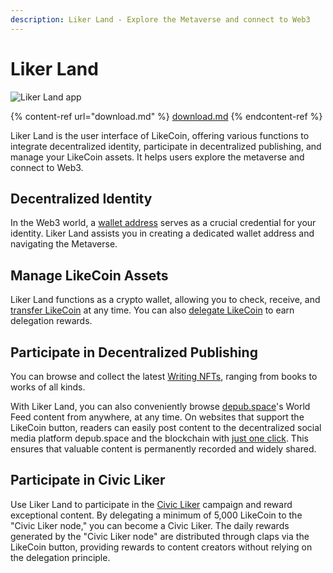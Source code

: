 ```yaml
---
description: Liker Land - Explore the Metaverse and connect to Web3
---
```


# Liker Land

![Liker Land app](../../.gitbook/assets/likecoin\_ad72\_appstore4\_fullpic\_en.png)

{% content-ref url="download.md" %}
[download.md](download.md)
{% endcontent-ref %}

Liker Land is the user interface of LikeCoin, offering various functions to integrate decentralized identity, participate in decentralized publishing, and manage your LikeCoin assets. It helps users explore the metaverse and connect to Web3.

## Decentralized Identity

In the Web3 world, a [wallet address](../../general-guides/wallet/wallet-address.md) serves as a crucial credential for your identity. Liker Land assists you in creating a dedicated wallet address and navigating the Metaverse.

## Manage LikeCoin Assets

Liker Land functions as a crypto wallet, allowing you to check, receive, and [transfer LikeCoin](../../general-guides/wallet/like-pay.md) at any time. You can also [delegate LikeCoin](../../general-guides/stake/delegation-of-likecoin/) to earn delegation rewards.

## Participate in Decentralized Publishing

You can browse and collect the latest [Writing NFTs](../../general-guides/writing-nft/), ranging from books to works of all kinds.

With Liker Land, you can also conveniently browse [depub.space](https://docs.like.co/user-guide/depub.space)'s World Feed content from anywhere, at any time. On websites that support the LikeCoin button, readers can easily post content to the decentralized social media platform depub.space and the blockchain with [just one click](https://docs.like.co/user-guide/liker-land/superlike). This ensures that valuable content is permanently recorded and widely shared.

## Participate in Civic Liker

Use Liker Land to participate in the [Civic Liker](../civic-liker/) campaign and reward exceptional content. By delegating a minimum of 5,000 LikeCoin to the "Civic Liker node," you can become a Civic Liker. The daily rewards generated by the "Civic Liker node" are distributed through claps via the LikeCoin button, providing rewards to content creators without relying on the delegation principle.
